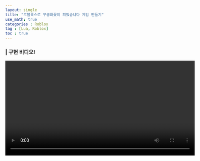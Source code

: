 ```yaml
---
layout: single
title: "로블록스로 무궁화꽃이 피었습니다 게임 만들기"
use_math: true
categories : Roblox
tag : [Lua, Roblox]
toc : true
---
```


### | 구현 비디오!
<video controls width="600">

    <source src="https://user-images.githubusercontent.com/75241542/174750598-38f9612c-07ff-4a5d-9f0f-b04b067c40ca.mp4">

</video>

